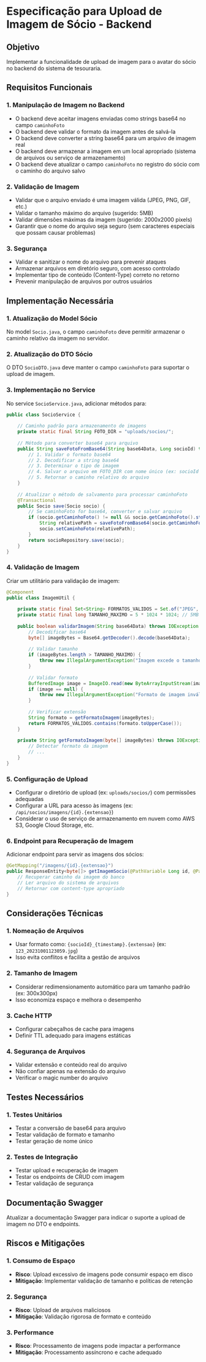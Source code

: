 # Especificação para Upload de Imagem de Sócio - Backend

## Objetivo
Implementar a funcionalidade de upload de imagem para o avatar do sócio no backend do sistema de tesouraria.

## Requisitos Funcionais

### 1. Manipulação de Imagem no Backend
- O backend deve aceitar imagens enviadas como strings base64 no campo `caminhoFoto`
- O backend deve validar o formato da imagem antes de salvá-la
- O backend deve converter a string base64 para um arquivo de imagem real
- O backend deve armazenar a imagem em um local apropriado (sistema de arquivos ou serviço de armazenamento)
- O backend deve atualizar o campo `caminhoFoto` no registro do sócio com o caminho do arquivo salvo

### 2. Validação de Imagem
- Validar que o arquivo enviado é uma imagem válida (JPEG, PNG, GIF, etc.)
- Validar o tamanho máximo do arquivo (sugerido: 5MB)
- Validar dimensões máximas da imagem (sugerido: 2000x2000 pixels)
- Garantir que o nome do arquivo seja seguro (sem caracteres especiais que possam causar problemas)

### 3. Segurança
- Validar e sanitizar o nome do arquivo para prevenir ataques
- Armazenar arquivos em diretório seguro, com acesso controlado
- Implementar tipo de conteúdo (Content-Type) correto no retorno
- Prevenir manipulação de arquivos por outros usuários

## Implementação Necessária

### 1. Atualização do Model Sócio
No model `Socio.java`, o campo `caminhoFoto` deve permitir armazenar o caminho relativo da imagem no servidor.

### 2. Atualização do DTO Sócio
O DTO `SocioDTO.java` deve manter o campo `caminhoFoto` para suportar o upload de imagem.

### 3. Implementação no Service
No service `SocioService.java`, adicionar métodos para:

```java
public class SocioService {
    
    // Caminho padrão para armazenamento de imagens
    private static final String FOTO_DIR = "uploads/socios/";
    
    // Método para converter base64 para arquivo
    public String saveFotoFromBase64(String base64Data, Long socioId) throws IOException {
        // 1. Validar o formato base64
        // 2. Decodificar a string base64
        // 3. Determinar o tipo de imagem
        // 4. Salvar o arquivo em FOTO_DIR com nome único (ex: socioId + timestamp)
        // 5. Retornar o caminho relativo do arquivo
    }
    
    // Atualizar o método de salvamento para processar caminhoFoto
    @Transactional
    public Socio save(Socio socio) {
        // Se caminhoFoto for base64, converter e salvar arquivo
        if (socio.getCaminhoFoto() != null && socio.getCaminhoFoto().startsWith("/9j/")) {
            String relativePath = saveFotoFromBase64(socio.getCaminhoFoto(), socio.getId());
            socio.setCaminhoFoto(relativePath);
        }
        return socioRepository.save(socio);
    }
}
```

### 4. Validação de Imagem
Criar um utilitário para validação de imagem:

```java
@Component
public class ImagemUtil {
    
    private static final Set<String> FORMATOS_VALIDOS = Set.of("JPEG", "PNG", "GIF", "JPG");
    private static final long TAMANHO_MAXIMO = 5 * 1024 * 1024; // 5MB
    
    public boolean validarImagem(String base64Data) throws IOException {
        // Decodificar base64
        byte[] imageBytes = Base64.getDecoder().decode(base64Data);
        
        // Validar tamanho
        if (imageBytes.length > TAMANHO_MAXIMO) {
            throw new IllegalArgumentException("Imagem excede o tamanho máximo permitido");
        }
        
        // Validar formato
        BufferedImage image = ImageIO.read(new ByteArrayInputStream(imageBytes));
        if (image == null) {
            throw new IllegalArgumentException("Formato de imagem inválido");
        }
        
        // Verificar extensão
        String formato = getFormatoImagem(imageBytes);
        return FORMATOS_VALIDOS.contains(formato.toUpperCase());
    }
    
    private String getFormatoImagem(byte[] imageBytes) throws IOException {
        // Detectar formato da imagem
        // ...
    }
}
```

### 5. Configuração de Upload
- Configurar o diretório de upload (ex: `uploads/socios/`) com permissões adequadas
- Configurar a URL para acesso às imagens (ex: `/api/socios/imagens/{id}.{extensao}`)
- Considerar o uso de serviço de armazenamento em nuvem como AWS S3, Google Cloud Storage, etc.

### 6. Endpoint para Recuperação de Imagem
Adicionar endpoint para servir as imagens dos sócios:

```java
@GetMapping("/imagens/{id}.{extensao}")
public ResponseEntity<byte[]> getImagemSocio(@PathVariable Long id, @PathVariable String extensao) {
    // Recuperar caminho da imagem do banco
    // Ler arquivo do sistema de arquivos
    // Retornar com content-type apropriado
}
```

## Considerações Técnicas

### 1. Nomeação de Arquivos
- Usar formato como: `{socioId}_{timestamp}.{extensao}` (ex: `123_20231001123059.jpg`)
- Isso evita conflitos e facilita a gestão de arquivos

### 2. Tamanho de Imagem
- Considerar redimensionamento automático para um tamanho padrão (ex: 300x300px)
- Isso economiza espaço e melhora o desempenho

### 3. Cache HTTP
- Configurar cabeçalhos de cache para imagens
- Definir TTL adequado para imagens estáticas

### 4. Segurança de Arquivos
- Validar extensão e conteúdo real do arquivo
- Não confiar apenas na extensão do arquivo
- Verificar o magic number do arquivo

## Testes Necessários

### 1. Testes Unitários
- Testar a conversão de base64 para arquivo
- Testar validação de formato e tamanho
- Testar geração de nome único

### 2. Testes de Integração
- Testar upload e recuperação de imagem
- Testar os endpoints de CRUD com imagem
- Testar validação de segurança

## Documentação Swagger
Atualizar a documentação Swagger para indicar o suporte a upload de imagem no DTO e endpoints.

## Riscos e Mitigações

### 1. Consumo de Espaço
- **Risco**: Upload excessivo de imagens pode consumir espaço em disco
- **Mitigação**: Implementar validação de tamanho e políticas de retenção

### 2. Segurança
- **Risco**: Upload de arquivos maliciosos
- **Mitigação**: Validação rigorosa de formato e conteúdo

### 3. Performance
- **Risco**: Processamento de imagens pode impactar a performance
- **Mitigação**: Processamento assíncrono e cache adequado